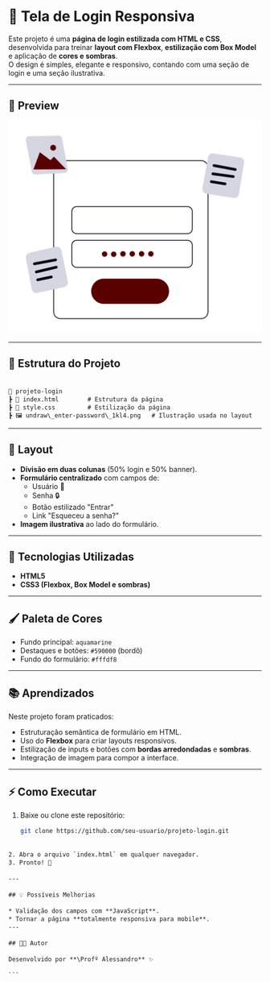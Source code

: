 # 🔑 Tela de Login Responsiva

Este projeto é uma **página de login estilizada com HTML e CSS**, desenvolvida para treinar **layout com Flexbox**, **estilização com Box Model** e aplicação de **cores e sombras**.  
O design é simples, elegante e responsivo, contando com uma seção de login e uma seção ilustrativa.

---

## 📸 Preview

![Preview da Tela de Login](./undraw_enter-password_1kl4.png)

---

## 📂 Estrutura do Projeto

```

📁 projeto-login
┣ 📜 index.html        # Estrutura da página
┣ 🎨 style.css         # Estilização da página
┣ 🖼 undraw\_enter-password\_1kl4.png   # Ilustração usada no layout

````

---

## 🎨 Layout

- **Divisão em duas colunas** (50% login e 50% banner).
- **Formulário centralizado** com campos de:
  - Usuário 👤
  - Senha 🔒
  - Botão estilizado "Entrar"
  - Link "Esqueceu a senha?"
- **Imagem ilustrativa** ao lado do formulário.

---

## 🚀 Tecnologias Utilizadas

- **HTML5**
- **CSS3 (Flexbox, Box Model e sombras)**

---

## 🖌 Paleta de Cores

- Fundo principal: `aquamarine`
- Destaques e botões: `#590000` (bordô)
- Fundo do formulário: `#fffdf8`

---

## 📚 Aprendizados

Neste projeto foram praticados:
- Estruturação semântica de formulário em HTML.
- Uso do **Flexbox** para criar layouts responsivos.
- Estilização de inputs e botões com **bordas arredondadas** e **sombras**.
- Integração de imagem para compor a interface.

---

## ⚡ Como Executar

1. Baixe ou clone este repositório:
   ```bash
   git clone https://github.com/seu-usuario/projeto-login.git
````

2. Abra o arquivo `index.html` em qualquer navegador.
3. Pronto! 🎉

---

## 💡 Possíveis Melhorias

* Validação dos campos com **JavaScript**.
* Tornar a página **totalmente responsiva para mobile**.
---

## 👨‍💻 Autor

Desenvolvido por **\Profº Alessandro** ✨

```


